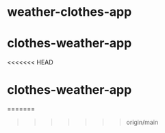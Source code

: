 # weather-clothes-app
# clothes-weather-app
<<<<<<< HEAD
# clothes-weather-app
=======
>>>>>>> origin/main
